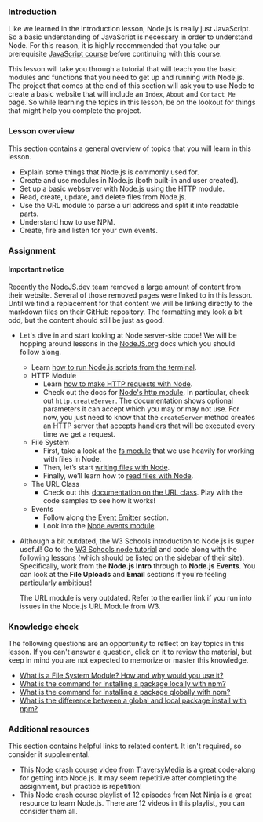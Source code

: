 ### Introduction

Like we learned in the introduction lesson, Node.js is really just JavaScript. So a basic understanding of JavaScript is necessary in order to understand Node. For this reason, it is highly recommended that you take our prerequisite [JavaScript course](https://www.theodinproject.com/paths/full-stack-javascript/courses/javascript) before continuing with this course.

This lesson will take you through a tutorial that will teach you the basic modules and functions that you need to get up and running with Node.js. The project that comes at the end of this section will ask you to use Node to create a basic website that will include an `Index`, `About` and `Contact Me` page. So while learning the topics in this lesson, be on the lookout for things that might help you complete the project.

### Lesson overview

This section contains a general overview of topics that you will learn in this lesson.

- Explain some things that Node.js is commonly used for.
- Create and use modules in Node.js (both built-in and user created).
- Set up a basic webserver with Node.js using the HTTP module.
- Read, create, update, and delete files from Node.js.
- Use the URL module to parse a url address and split it into readable parts.
- Understand how to use NPM.
- Create, fire and listen for your own events.

### Assignment

<div class="lesson-content__panel" markdown="1">

<div class="lesson-note" markdown="1">

#### Important notice

Recently the NodeJS.dev team removed a large amount of content from their website. Several of those removed pages were linked to in this lesson. Until we find a replacement for that content we will be linking directly to the markdown files on their GitHub repository. The formatting may look a bit odd, but the content should still be just as good.

</div>

- Let's dive in and start looking at Node server-side code! We will be hopping around lessons in the [NodeJS.org](https://nodejs.org/en/learn) docs which you should follow along.
  - Learn [how to run Node.js scripts from the terminal](https://nodejs.org/en/learn/command-line/run-nodejs-scripts-from-the-command-line).
  - HTTP Module
    - Learn [how to make HTTP requests with Node](https://github.com/nodejs/nodejs.dev/blob/aa4239e87a5adc992fdb709c20aebb5f6da77f86/content/learn/node-js-web-server/node-make-http-requests.en.md).
    - Check out the docs for [Node's http module](https://nodejs.org/api/http.html). In particular, check out `http.createServer`. The documentation shows optional parameters it can accept which you may or may not use. For now, you just need to know that the `createServer` method creates an HTTP server that accepts handlers that will be executed every time we get a request.
  - File System
    - First, take a look at the [fs module](https://github.com/nodejs/nodejs.dev/blob/aa4239e87a5adc992fdb709c20aebb5f6da77f86/content/learn/node-js-modules/node-module-fs.en.md) that we use heavily for working with files in Node.
    - Then, let’s start [writing files with Node](https://nodejs.org/en/learn/manipulating-files/writing-files-with-nodejs).
    - Finally, we’ll learn how to [read files with Node](https://nodejs.org/en/learn/manipulating-files/reading-files-with-nodejs).
  - The URL Class
    - Check out this [documentation on the URL class](https://nodejs.org/api/url.html#url_the_whatwg_url_api). Play with the code samples to see how it works!
  - Events
    - Follow along the [Event Emitter](https://nodejs.org/en/learn/asynchronous-work/the-nodejs-event-emitter) section.
    - Look into the [Node events module](https://github.com/nodejs/nodejs.dev/blob/aa4239e87a5adc992fdb709c20aebb5f6da77f86/content/learn/node-js-modules/node-module-events.en.md).

- Although a bit outdated, the W3 Schools introduction to Node.js is super useful! Go to the [W3 Schools node tutorial](https://www.w3schools.com/nodejs/default.asp) and code along with the following lessons (which should be listed on the sidebar of their site). Specifically, work from the **Node.js Intro** through to **Node.js Events**. You can look at the **File Uploads** and **Email** sections if you're feeling particularly ambitious!

   <div class="lesson-note lesson-note--warning" markdown=1>

  The URL module is very outdated. Refer to the earlier link if you run into issues in the Node.js URL Module from W3.

  </div>

</div>

### Knowledge check

The following questions are an opportunity to reflect on key topics in this lesson. If you can't answer a question, click on it to review the material, but keep in mind you are not expected to memorize or master this knowledge.

- [What is a File System Module? How and why would you use it?](https://github.com/nodejs/nodejs.dev/blob/aa4239e87a5adc992fdb709c20aebb5f6da77f86/content/learn/node-js-modules/node-module-fs.en.md)
- [What is the command for installing a package locally with npm?](https://github.com/nodejs/nodejs.dev/blob/aa4239e87a5adc992fdb709c20aebb5f6da77f86/content/learn/node-js-package-manager/npm-packages-local-global.en.md)
- [What is the command for installing a package globally with npm?](https://github.com/nodejs/nodejs.dev/blob/aa4239e87a5adc992fdb709c20aebb5f6da77f86/content/learn/node-js-package-manager/npm-packages-local-global.en.md)
- [What is the difference between a global and local package install with npm?](https://github.com/nodejs/nodejs.dev/blob/aa4239e87a5adc992fdb709c20aebb5f6da77f86/content/learn/node-js-package-manager/npm-packages-local-global.en.md)

### Additional resources

This section contains helpful links to related content. It isn't required, so consider it supplemental.

- This [Node crash course video](https://www.youtube.com/watch?v=32M1al-Y6Ag&t=17s) from TraversyMedia is a great code-along for getting into Node.js. It may seem repetitive after completing the assignment, but practice is repetition!
- This [Node crash course playlist of 12 episodes](https://www.youtube.com/watch?v=zb3Qk8SG5Ms&list=PL4cUxeGkcC9jsz4LDYc6kv3ymONOKxwBU) from Net Ninja is a great resource to learn Node.js. There are 12 videos in this playlist, you can consider them all.
